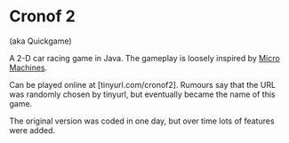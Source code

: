 Cronof 2
========
(aka Quickgame)

A 2-D car racing game in Java. The gameplay is loosely inspired by [Micro Machines](http://en.wikipedia.org/wiki/Micro_Machines_%28video_game_series%29).

Can be played online at [tinyurl.com/cronof2]. Rumours say that the URL was randomly chosen by tinyurl, but eventually became the name of this game.

The original version was coded in one day, but over time lots of features were added.